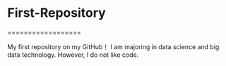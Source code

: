 # First-Repository
==================

My first repository on my GitHub！
I am majoring in data science and big data technology.
However, I do not like code.
